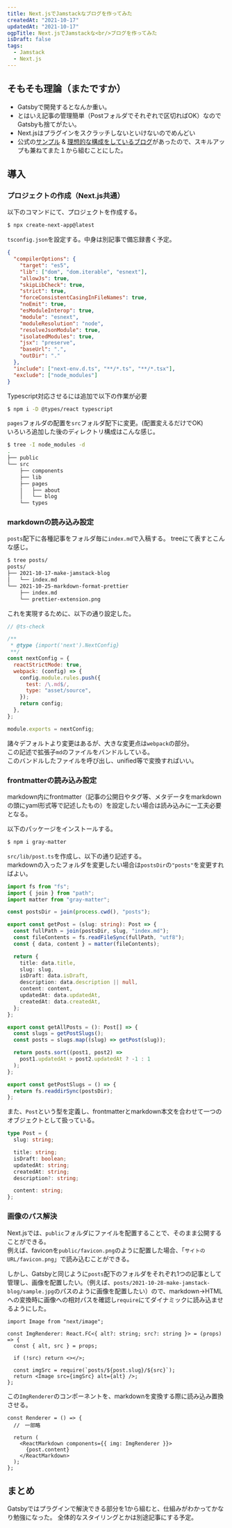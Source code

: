 ```yaml
---
title: Next.jsでJamstackなブログを作ってみた
createdAt: "2021-10-17"
updatedAt: "2021-10-17"
ogpTitle: Next.jsでJamstackな<br/>ブログを作ってみた
isDraft: false
tags:
  - Jamstack
  - Next.js
---
```


## そもそも理論（またですか）

- Gatsbyで開発するとなんか重い。
- とはいえ記事の管理簡単（Postフォルダでそれぞれで区切ればOK）なのでGatsbyも捨てがたい。
- Next.jsはプラグインをスクラッチしないといけないのでめんどい
- 公式の[サンプル](https://github.com/vercel/next.js/tree/canary/examples/blog-starter-typescript) & [理想的な構成をしているブログ](https://kenzoblog.vercel.app/posts/nextjs-blog-asset)があったので、スキルアップも兼ねてまた１から組むことにした。

## 導入

### プロジェクトの作成（Next.js共通）

以下のコマンドにて、プロジェクトを作成する。

```bash
$ npx create-next-app@latest
```

`tsconfig.json`を設定する。中身は別記事で備忘録書く予定。

```json
{
  "compilerOptions": {
    "target": "es5",
    "lib": ["dom", "dom.iterable", "esnext"],
    "allowJs": true,
    "skipLibCheck": true,
    "strict": true,
    "forceConsistentCasingInFileNames": true,
    "noEmit": true,
    "esModuleInterop": true,
    "module": "esnext",
    "moduleResolution": "node",
    "resolveJsonModule": true,
    "isolatedModules": true,
    "jsx": "preserve",
    "baseUrl": ".",
    "outDir": "."
  },
  "include": ["next-env.d.ts", "**/*.ts", "**/*.tsx"],
  "exclude": ["node_modules"]
}
```

Typescript対応させるには追加で以下の作業が必要

```bash
$ npm i -D @types/react typescript
```

`pages`フォルダの配置を`src`フォルダ配下に変更。(配置変えるだけでOK)  
いろいろ追加した後のディレクトリ構成はこんな感じ。

```bash
$ tree -I node_modules -d
.
├── public
└── src
    ├── components
    ├── lib
    ├── pages
    │   ├── about
    │   └── blog
    └── types

```

### markdownの読み込み設定

`posts`配下に各種記事をフォルダ毎に`index.md`で入稿する。
treeにて表すとこんな感じ。

```sh
$ tree posts/
posts/
├── 2021-10-17-make-jamstack-blog
│   └── index.md
└── 2021-10-25-markdown-format-prettier
    ├── index.md
    └── prettier-extension.png
```

これを実現するために、以下の通り設定した。

```js
// @ts-check

/**
 * @type {import('next').NextConfig}
 **/
const nextConfig = {
  reactStrictMode: true,
  webpack: (config) => {
    config.module.rules.push({
      test: /\.md$/,
      type: "asset/source",
    });
    return config;
  },
};

module.exports = nextConfig;
```

諸々デフォルトより変更はあるが、大きな変更点は`webpack`の部分。  
この記述で拡張子`md`のファイルをバンドルしている。  
このバンドルしたファイルを呼び出し、unified等で変換すればいい。

### frontmatterの読み込み設定

markdown内にfrontmatter（記事の公開日やタグ等、メタデータをmarkdownの頭にyaml形式等で記述したもの）を設定したい場合は読み込みに一工夫必要となる。

以下のパッケージをインストールする。

```bash
$ npm i gray-matter
```

`src/lib/post.ts`を作成し、以下の通り記述する。  
markdownの入ったフォルダを変更したい場合は`postsDir`の`"posts"`を変更すればよい。

```ts
import fs from "fs";
import { join } from "path";
import matter from "gray-matter";

const postsDir = join(process.cwd(), "posts");

export const getPost = (slug: string): Post => {
  const fullPath = join(postsDir, slug, "index.md");
  const fileContents = fs.readFileSync(fullPath, "utf8");
  const { data, content } = matter(fileContents);

  return {
    title: data.title,
    slug: slug,
    isDraft: data.isDraft,
    description: data.description || null,
    content: content,
    updatedAt: data.updatedAt,
    createdAt: data.createdAt,
  };
};

export const getAllPosts = (): Post[] => {
  const slugs = getPostSlugs();
  const posts = slugs.map((slug) => getPost(slug));

  return posts.sort((post1, post2) =>
    post1.updatedAt > post2.updatedAt ? -1 : 1
  );
};

export const getPostSlugs = () => {
  return fs.readdirSync(postsDir);
};
```

また、`Post`という型を定義し、frontmatterとmarkdown本文を合わせて一つのオブジェクトとして扱っている。

```ts
type Post = {
  slug: string;

  title: string;
  isDraft: boolean;
  updatedAt: string;
  createdAt: string;
  description?: string;

  content: string;
};
```

### 画像のパス解決

Next.jsでは、`public`フォルダにファイルを配置することで、そのまま公開することができる。  
例えば、faviconを`public/favicon.png`のように配置した場合、「`サイトのURL/favicon.png`」で読み込むことができる。

しかし、Gatsbyと同じように`posts`配下のフォルダをそれぞれ1つの記事として管理し、画像を配置したい。（例えば、`posts/2021-10-28-make-jamstack-blog/sample.jpg`のパスのように画像を配置したい）ので、markdown→HTMLへの変換時に画像への相対パスを確認し`require`にてダイナミックに読み込ませるようにした。

```tsx
import Image from "next/image";

const ImgRenderer: React.FC<{ alt?: string; src?: string }> = (props) => {
  const { alt, src } = props;

  if (!src) return <></>;

  const imgSrc = require(`posts/${post.slug}/${src}`);
  return <Image src={imgSrc} alt={alt} />;
};
```

この`ImgRenderer`のコンポーネントを、markdownを変換する際に読み込み置換させる。

```tsx
const Renderer = () => {
  //　一部略

  return (
    <ReactMarkdown components={{ img: ImgRenderer }}>
      {post.content}
    </ReactMarkdown>
  );
};
```

## まとめ

Gatsbyではプラグインで解決できる部分を1から組むと、仕組みがわかってかなり勉強になった。
全体的なスタイリングとかは別途記事にする予定。
